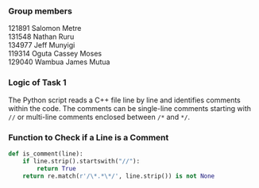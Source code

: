 ### Group members

121891 Salomon Metre <br>
131548 Nathan Ruru <br>
134977 Jeff Munyigi <br>
119314 Oguta Cassey Moses <br> 
129040 Wambua James Mutua <br>

### Logic of Task 1

The Python script reads a C++ file line by line and identifies comments within the code. The comments can be single-line comments starting with `//` or multi-line comments enclosed between `/*` and `*/`.

### Function to Check if a Line is a Comment

```python
def is_comment(line):
    if line.strip().startswith("//"):
        return True
    return re.match(r'/\*.*\*/', line.strip()) is not None
```

### 
